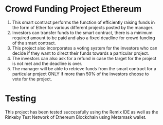 # Crowd Funding Project Ethereum

1. This smart contract performs the function of efficiently raising funds in the form of Ether for various different projects posted by the manager.
2. Investors can transfer funds to the smart contract, there is a minimum required amount to be paid and also a fixed deadline for crowd funding of the smart contract.
3. This project also incorporates a voting system for the investors who can decide if they want to direct their funds towards a particular project.
4. The investors can also ask for a refund in case the target for the project is not met and the deadline is over. 
5. The manager will be able to retrieve funds from the smart contract for a particular project ONLY if more than 50% of the investors choose to vote for the project.


# Testing
This project has been tested successfully using the Remix IDE as well as the Rinkeby Test Network of Ethereum Blockchain using Metamask wallet.
